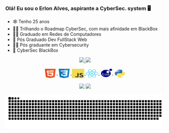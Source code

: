 ### Olá! Eu sou o Erlon Alves, aspirante a CyberSec. system 🖥️
- 🕸 Tenho 25 anos 
- 👨‍💻 Trilhando o Roadmap CyberSec, com mais afinidade em BlackBox 
- 👨‍🎓 Graduado em Redes de Computadores 
- 🧠 Pós Graduado Dev FullStack Web
- 🧑‍🎓 Pós graduante em Cybersecurity
- 🤖 CyberSec BlackBox 


<div align="center">
  <a href="https://github.com/ErlonLy">
  <img height="180em" src="https://github-readme-stats.vercel.app/api?username=ErlonLy&show_icons=true&theme=dark&include_all_commits=true&count_private=true"/>
  <img height="180em" src="https://github-readme-stats.vercel.app/api/top-langs/?username=ErlonLy&layout=compact&langs_count=7&theme=dark"/>
        </div>

 
  <br>
<div align="center">
  <img align="center"alt="Erlon-HTML"   height="30" width="40" src="https://raw.githubusercontent.com/devicons/devicon/master/icons/html5/html5-original.svg">
  <img align="center"alt="Erlon-CSS"    height="30" width="40" src="https://raw.githubusercontent.com/devicons/devicon/master/icons/css3/css3-original.svg">
  <img align="center"alt="Erlon-js"     height="30" width="40" src="https://raw.githubusercontent.com/devicons/devicon/master/icons/javascript/javascript-original.svg">
   <img align="center"alt="Erlon-Python" height="30" width="40" src="https://raw.githubusercontent.com/devicons/devicon/master/icons/react/react-original.svg">
   <img align="center"alt="Erlon-Python" height="30" width="40" src="https://raw.githubusercontent.com/devicons/devicon/master/icons/lua/lua-original.svg">
  <img align="center"alt="Erlon-Python" height="30" width="40" src="https://raw.githubusercontent.com/devicons/devicon/master/icons/python/python-original.svg">
     </div>
     
  <br>
 <div align="center">
      <a href = "mailto:erlonposdev@gmail.com"><img src="https://img.shields.io/badge/Gmail-D14836?style=for-the-badge&logo=gmail&logoColor=white" target="_blank"></a>
      <a href="https://www.linkedin.com/in/erlon-alves-31365a157" target="_blank"><img src="https://img.shields.io/badge/-LinkedIn-%230077B5?style=for-the-badge&logo=linkedin&logoColor=white" target="_blank"></a>
   <br>

  
  ![Snake animation](https://raw.githubusercontent.com/platane/snk/output/github-contribution-grid-snake-dark.svg)
 
  
  </div>
   </br>
